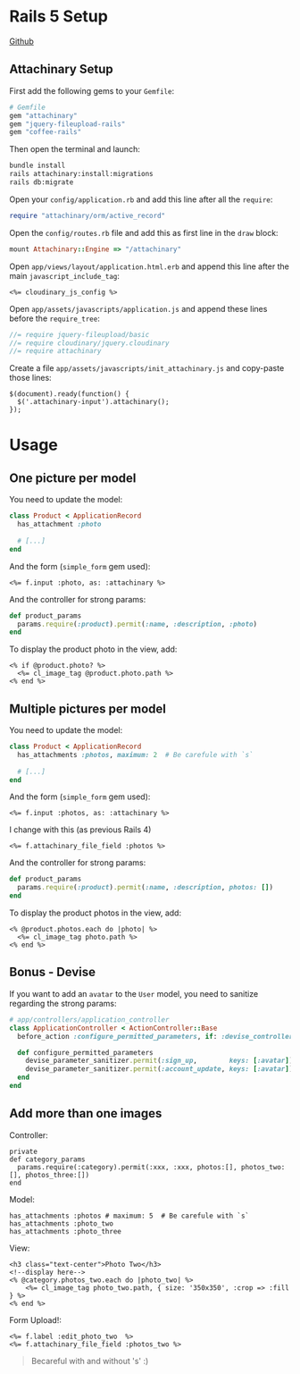 # Rails 5 Setup

[Github](https://gist.github.com/ssaunier/a32538935e6384af4c29)

## Attachinary Setup

First add the following gems to your `Gemfile`:

```ruby
# Gemfile
gem "attachinary"
gem "jquery-fileupload-rails"
gem "coffee-rails"
```

Then open the terminal and launch:

```bash
bundle install
rails attachinary:install:migrations
rails db:migrate
```

Open your `config/application.rb` and add this line after all the `require`:

```ruby
require "attachinary/orm/active_record"
```

Open the `config/routes.rb` file and add this as first line in the `draw` block:

```ruby
mount Attachinary::Engine => "/attachinary"
```

Open `app/views/layout/application.html.erb` and append this line after the main `javascript_include_tag`:

```erb
<%= cloudinary_js_config %>
```

Open `app/assets/javascripts/application.js` and append these lines before the `require_tree`:

```js
//= require jquery-fileupload/basic
//= require cloudinary/jquery.cloudinary
//= require attachinary
```

Create a file `app/assets/javascripts/init_attachinary.js` and copy-paste those lines:

```
$(document).ready(function() {
  $('.attachinary-input').attachinary();
});
```

# Usage

## One picture per model

You need to update the model:

```ruby
class Product < ApplicationRecord
  has_attachment :photo
  
  # [...]
end
```

And the form (`simple_form` gem used):

```erb
<%= f.input :photo, as: :attachinary %>
```

And the controller for strong params:

```ruby
def product_params
  params.require(:product).permit(:name, :description, :photo)
end
```

To display the product photo in the view, add:

```erb
<% if @product.photo? %>
  <%= cl_image_tag @product.photo.path %>
<% end %>
```

## Multiple pictures per model

You need to update the model:

```ruby
class Product < ApplicationRecord
  has_attachments :photos, maximum: 2  # Be carefule with `s`
  
  # [...]
end
```

And the form (`simple_form` gem used):

```erb
<%= f.input :photos, as: :attachinary %>
```
I change with this (as previous Rails 4)

	<%= f.attachinary_file_field :photos %>

And the controller for strong params:

```ruby
def product_params
  params.require(:product).permit(:name, :description, photos: [])
end
```

To display the product photos in the view, add:

```erb
<% @product.photos.each do |photo| %>
  <%= cl_image_tag photo.path %>
<% end %>
```

## Bonus - Devise

If you want to add an `avatar` to the `User` model, you need to sanitize regarding the strong params:

```ruby
# app/controllers/application_controller
class ApplicationController < ActionController::Base
  before_action :configure_permitted_parameters, if: :devise_controller?

  def configure_permitted_parameters
    devise_parameter_sanitizer.permit(:sign_up,        keys: [:avatar])
    devise_parameter_sanitizer.permit(:account_update, keys: [:avatar])
  end
end
```

## Add more than one images

Controller:

    private
    def category_params
      params.require(:category).permit(:xxx, :xxx, photos:[], photos_two:[], photos_three:[])
    end

Model:

    has_attachments :photos # maximum: 5  # Be carefule with `s`
    has_attachments :photo_two    
    has_attachments :photo_three

View:

    <h3 class="text-center">Photo Two</h3>
    <!--display here-->
    <% @category.photos_two.each do |photo_two| %>
        <%= cl_image_tag photo_two.path, { size: '350x350', :crop => :fill } %>
    <% end %>
    
Form Upload!:

    <%= f.label :edit_photo_two  %>
    <%= f.attachinary_file_field :photos_two %>

> Becareful with and without 's' :)            